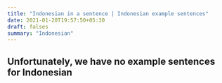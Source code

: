 ```yaml
---
title: "Indonesian in a sentence | Indonesian example sentences"
date: 2021-01-20T19:57:50+05:30
draft: falses
summary: "Indonesian"
---
```

## Unfortunately, we have no example sentences for Indonesian                 
